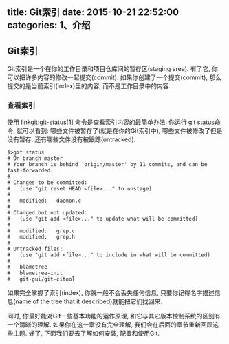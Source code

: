 title: Git索引
date: 2015-10-21 22:52:00
categories: 1、介绍
---
## Git索引 ##

Git索引是一个在你的工作目录和项目仓库间的暂存区(staging area). 有了它, 你可以把许多内容的修改一起提交(commit). 如果你创建了一个提交(commit), 那么提交的是当前索引(index)里的内容, 而不是工作目录中的内容.

### 查看索引 ###

使用 linkgit:git-status[1] 命令是查看索引内容的最简单办法. 你运行 git status命令, 就可以看到: 哪些文件被暂存了(就是在你的Git索引中), 哪些文件被修改了但是没有暂存, 还有哪些文件没有被跟踪(untracked).

    $>git status
    # On branch master
    # Your branch is behind 'origin/master' by 11 commits, and can be fast-forwarded.
    #
    # Changes to be committed:
    #   (use "git reset HEAD <file>..." to unstage)
    #
    #	modified:   daemon.c
    #
    # Changed but not updated:
    #   (use "git add <file>..." to update what will be committed)
    #
    #	modified:   grep.c
    #	modified:   grep.h
    #
    # Untracked files:
    #   (use "git add <file>..." to include in what will be committed)
    #
    #	blametree
    #	blametree-init
    #	git-gui/git-citool

如果完全掌握了索引(index), 你就一般不会丢失任何信息, 只要你记得名字描述信息(name of the tree that it described)就能把它们找回来.


同时, 你最好能对Git一些基本功能的运作原理, 和它与其它版本控制系统的区别有一个清晰的理解.  如果你在这一章没有完全理解, 我们会在后面的章节重新回顾这些主题. 好了, 下面我们要去了解如何安装, 配置和使用Git.
